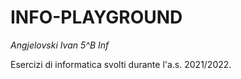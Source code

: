 # INFO-PLAYGROUND
_Angjelovski Ivan 5^B Inf_

Esercizi di informatica svolti durante l'a.s. 2021/2022.